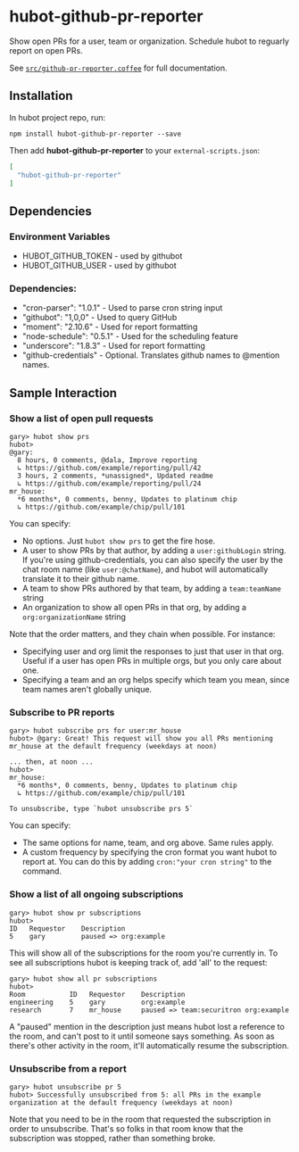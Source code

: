 # hubot-github-pr-reporter

Show open PRs for a user, team or organization. Schedule hubot to reguarly report on open PRs.

See [`src/github-pr-reporter.coffee`](src/github-pr-reporter.coffee) for full documentation.

## Installation

In hubot project repo, run:

`npm install hubot-github-pr-reporter --save`

Then add **hubot-github-pr-reporter** to your `external-scripts.json`:

```json
[
  "hubot-github-pr-reporter"
]
```

## Dependencies

### Environment Variables
* HUBOT_GITHUB_TOKEN - used by githubot
* HUBOT_GITHUB_USER - used by githubot

### Dependencies:
* "cron-parser": "1.0.1"    - Used to parse cron string input
* "githubot": "1,0,0"       - Used to query GitHub
* "moment": "2.10.6"        - Used for report formatting
* "node-schedule": "0.5.1"  - Used for the scheduling feature
* "underscore": "1.8.3"     - Used for report formatting
* "github-credentials"      - Optional. Translates github names to @mention names.

## Sample Interaction

### Show a list of open pull requests
```
gary> hubot show prs
hubot>
@gary:
  8 hours, 0 comments, @dala, Improve reporting
  ↳ https://github.com/example/reporting/pull/42
  3 hours, 2 comments, *unassigned*, Updated readme
  ↳ https://github.com/example/reporting/pull/24
mr_house:
  *6 months*, 0 comments, benny, Updates to platinum chip
  ↳ https://github.com/example/chip/pull/101
```

You can specify:
* No options. Just `hubot show prs` to get the fire hose.
* A user to show PRs by that author, by adding a `user:githubLogin` string. If you're using github-credentials, you can also specify the user by the chat room name (like `user:@chatName`), and hubot will automatically translate it to their github name.
* A team to show PRs authored by that team, by adding a `team:teamName` string
* An organization to show all open PRs in that org, by adding a `org:organizationName` string

Note that the order matters, and they chain when possible. For instance:
* Specifying user and org limit the responses to just that user in that org. Useful if a user has open PRs in multiple orgs, but you only care about one.
* Specifying a team and an org helps specify which team you mean, since team names aren't globally unique.

### Subscribe to PR reports
```
gary> hubot subscribe prs for user:mr_house
hubot> @gary: Great! This request will show you all PRs mentioning mr_house at the default frequency (weekdays at noon)

... then, at noon ...
hubot>
mr_house:
  *6 months*, 0 comments, benny, Updates to platinum chip
  ↳ https://github.com/example/chip/pull/101

To unsubscribe, type `hubot unsubscribe prs 5`
```
You can specify:
* The same options for name, team, and org above. Same rules apply.
* A custom frequency by specifying the cron format you want hubot to report at. You can do this by adding `cron:"your cron string"` to the command.

### Show a list of all ongoing subscriptions
```
gary> hubot show pr subscriptions
hubot>
ID   Requestor    Description
5    gary         paused => org:example
```
This will show all of the subscriptions for the room you're currently in. To see all subscriptions hubot is keeping track of, add 'all' to the request:
```
gary> hubot show all pr subscriptions
hubot>
Room           ID   Requestor    Description
engineering    5    gary         org:example
research       7    mr_house     paused => team:securitron org:example
```
A "paused" mention in the description just means hubot lost a reference to the room, and can't post to it until someone says something. As soon as there's other activity in the room, it'll automatically resume the subscription.

### Unsubscribe from a report
```
gary> hubot unsubscribe pr 5
hubot> Successfully unsubscribed from 5: all PRs in the example organization at the default frequency (weekdays at noon)
```
Note that you need to be in the room that requested the subscription in order to unsubscribe. That's so folks in that room know that the subscription was stopped, rather than something broke.
